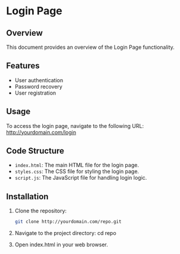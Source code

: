 # Login Page

## Overview
This document provides an overview of the Login Page functionality.

## Features
- User authentication
- Password recovery
- User registration

## Usage
To access the login page, navigate to the following URL:
http://yourdomain.com/login

## Code Structure
- `index.html`: The main HTML file for the login page.
- `styles.css`: The CSS file for styling the login page.
- `script.js`: The JavaScript file for handling login logic.

## Installation
1. Clone the repository:
   ```bash
   git clone http://yourdomain.com/repo.git

2. Navigate to the project directory:
   cd repo

3. Open index.html in your web browser.

